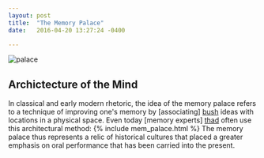 ```yaml
---
layout: post
title:  "The Memory Palace"
date:   2016-04-20 13:27:24 -0400

---
```

![palace]({{site.baseurl}}/assets/ars_memoria.jpg)
## Archictecture of the Mind
In classical and early modern rhetoric, the idea of the memory palace refers to a technique of improving one's memory by [associating] [bush] ideas with locations in a physical space. Even today [memory experts] [thad] often use this architectural method: 
{% include mem_palace.html %} 
The memory palace thus represents a relic of historical cultures that placed a greater emphasis on oral performance that has been carried into the present. 

[bush]: {{site.baseurl}}/2016/04/20/bush-memex.html 
[thad]: {{site.baseurl}}/2016/04/20/starner-computer.html

